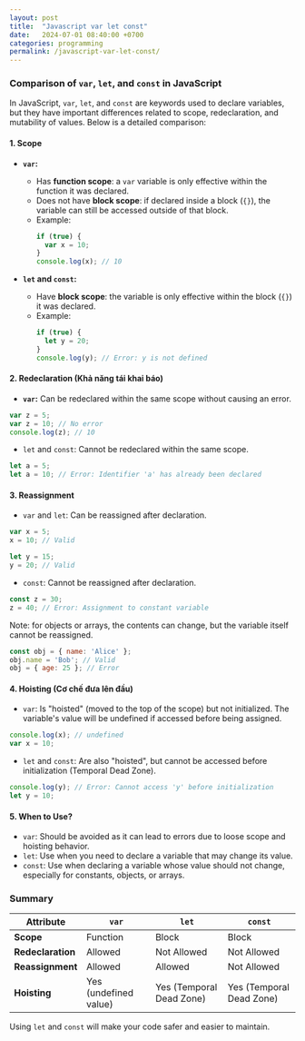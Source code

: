 ```yaml
---
layout: post
title:  "Javascript var let const"
date:   2024-07-01 08:40:00 +0700
categories: programming
permalink: /javascript-var-let-const/
---
```


### Comparison of `var`, `let`, and `const` in JavaScript

In JavaScript, `var`, `let`, and `const` are keywords used to declare variables, but they have important differences related to scope, redeclaration, and mutability of values. Below is a detailed comparison:

#### 1. Scope
- **`var`:**  
  - Has **function scope**: a `var` variable is only effective within the function it was declared.  
  - Does not have **block scope**: if declared inside a block (`{}`), the variable can still be accessed outside of that block.  
  - Example:
    ```javascript
    if (true) {
      var x = 10;
    }
    console.log(x); // 10
    ```

- **`let` and `const`:**  
  - Have **block scope**: the variable is only effective within the block (`{}`) it was declared.  
  - Example:
    ```javascript
    if (true) {
      let y = 20;
    }
    console.log(y); // Error: y is not defined
    ```

#### 2. Redeclaration (Khả năng tái khai báo)

- **`var`:** Can be redeclared within the same scope without causing an error.
```javascript
var z = 5;
var z = 10; // No error
console.log(z); // 10
```

- `let` and `const`: Cannot be redeclared within the same scope.
```javascript
let a = 5;
let a = 10; // Error: Identifier 'a' has already been declared
```

#### 3. Reassignment

- `var` and `let`: Can be reassigned after declaration.

```javascript
var x = 5;
x = 10; // Valid

let y = 15;
y = 20; // Valid
```

- `const`: Cannot be reassigned after declaration.

```javascript
const z = 30;
z = 40; // Error: Assignment to constant variable
```

Note: for objects or arrays, the contents can change, but the variable itself cannot be reassigned.

```javascript
const obj = { name: 'Alice' };
obj.name = 'Bob'; // Valid
obj = { age: 25 }; // Error
```

#### 4. Hoisting (Cơ chế đưa lên đầu)

- `var`: Is "hoisted" (moved to the top of the scope) but not initialized. The variable's value will be undefined if accessed before being assigned.

```javascript
console.log(x); // undefined
var x = 10;
```

- `let` and `const`: Are also "hoisted", but cannot be accessed before initialization (Temporal Dead Zone).

```javascript
console.log(y); // Error: Cannot access 'y' before initialization
let y = 10;
```

#### 5. When to Use?
- `var`: Should be avoided as it can lead to errors due to loose scope and hoisting behavior.
- `let`: Use when you need to declare a variable that may change its value.
- `const`: Use when declaring a variable whose value should not change, especially for constants, objects, or arrays.

### Summary

| Attribute         | `var`                 | `let`                    | `const`                  |
| ----------------- | --------------------- | ------------------------ | ------------------------ |
| **Scope**         | Function              | Block                    | Block                    |
| **Redeclaration** | Allowed               | Not Allowed              | Not Allowed              |
| **Reassignment**  | Allowed               | Allowed                  | Not Allowed              |
| **Hoisting**      | Yes (undefined value) | Yes (Temporal Dead Zone) | Yes (Temporal Dead Zone) |

Using `let` and `const` will make your code safer and easier to maintain.